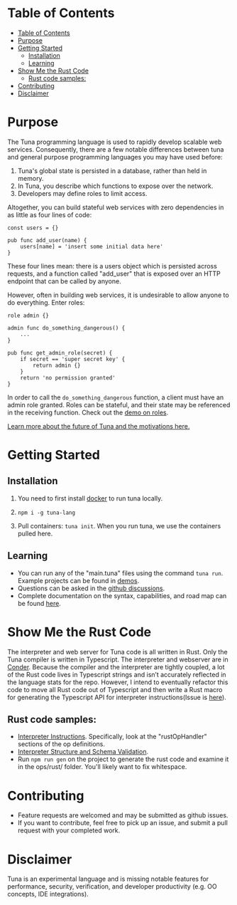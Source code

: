 Table of Contents
=================

   * [Table of Contents](#table-of-contents)
   * [Purpose](#purpose)
   * [Getting Started](#getting-started)
      * [Installation](#installation)
      * [Learning](#learning)
   * [Show Me the Rust Code](#show-me-the-rust-code)
      * [Rust code samples:](#rust-code-samples)
   * [Contributing](#contributing)
   * [Disclaimer](#disclaimer)

# Purpose

The Tuna programming language is used to rapidly develop scalable web services. Consequently, there are a few notable differences between tuna and general purpose programming languages you may have used before: 
1. Tuna's global state is persisted in a database, rather than held in memory.
2. In Tuna, you describe which functions to expose over the network. 
3. Developers may define roles to limit access.

Altogether, you can build stateful web services with zero dependencies in as little as four lines of code:

```
const users = {}

pub func add_user(name) {
    users[name] = 'insert some initial data here'
}
```

These four lines mean: there is a users object which is persisted across requests, and a function called "add_user" that is exposed over an HTTP endpoint that can be called by anyone.

However, often in building web services, it is undesirable to allow anyone to do everything. Enter roles:

```
role admin {}

admin func do_something_dangerous() {
    ...
}

pub func get_admin_role(secret) {
    if secret == 'super secret key' {
        return admin {}
    }
    return 'no permission granted'
}
```

In order to call the `do_something_dangerous` function, a client must have an admin role granted. Roles can be stateful, and their state may be referenced in the receiving function. Check out the [demo on roles](./demos/roles).

[Learn more about the future of Tuna and the motivations here.](MOTIVATION.md)

# Getting Started

## Installation

1. You need to first install [docker](https://docs.docker.com/get-docker/) to run tuna locally.

2. `npm i -g tuna-lang`

3. Pull containers: `tuna init`. When you run tuna, we use the containers pulled here.

## Learning
- You can run any of the "main.tuna" files using the command `tuna run`. Example projects can be found in [demos](./demos).
- Questions can be asked in the [github discussions](https://github.com/Conder-Systems/tuna-lang/discussions).
- Complete documentation on the syntax, capabilities, and road map can be found [here](./DOCUMENTATION.md).

# Show Me the Rust Code
The interpreter and web server for Tuna code is all written in Rust. Only the Tuna
compiler is written in Typescript. The interpreter and webserver are in [Conder](https://github.com/Conder-Systems/conder).
Because the compiler and the interpreter are tightly coupled, a lot of the Rust code lives
in Typescript strings and isn’t accurately reflected in the language stats for the repo.
However, I intend to eventually refactor this code to move all Rust code out of Typescript
and then write a Rust macro for generating the Typescript API for interpreter instructions(Issue is [here](https://github.com/Conder-Systems/conder/issues/68)).

## Rust code samples:
- [Interpreter Instructions](https://github.com/Conder-Systems/conder/blob/master/conder_core/src/main/ops/interpreter/supported_op_definition.ts). Specifically, look at the "rustOpHandler" sections of the op definitions.
- [Interpreter Structure and Schema Validation](https://github.com/Conder-Systems/conder/blob/master/conder_core/src/main/ops/interpreter/interpreter_writer.ts). 
- Run `npm run gen` on the project to generate the rust code and examine it in the ops/rust/ folder. You'll likely want to fix whitespace.

# Contributing
 - Feature requests are welcomed and may be submitted as github issues.
 - If you want to contribute, feel free to pick up an issue, and submit a pull request with your completed work.

# Disclaimer
Tuna is an experimental language and is missing notable features for performance, security, verification, and developer productivity (e.g. OO concepts, IDE integrations).
